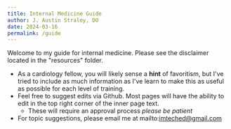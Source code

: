 ```yaml
---
title: Internal Medicine Guide
author: J. Austin Straley, DO
date: 2024-03-16
permalink: /guide
---
```

Welcome to my guide for internal medicine. Please see the disclaimer located in the "resources" folder.
- As a cardiology fellow, you will likely sense a **hint** of favoritism, but I've tried to include as much information as I've learn to make this as useful as possible for each level of training.
- Feel free to suggest edits via Github. Most pages will have the ability to edit in the top right corner of the inner page text.
    - These will require an approval process *please be patient*
- For topic suggestions, please email me at mailto:imteched@gmail.com